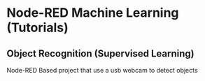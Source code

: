 # Node-RED Machine Learning (Tutorials)

## Object Recognition (Supervised Learning)
Node-RED Based project that use a usb webcam to detect objects
